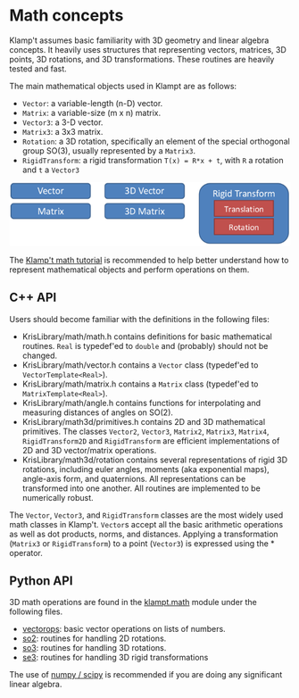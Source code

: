 # Math concepts

Klamp't assumes basic familiarity with 3D geometry and linear algebra concepts. It heavily uses structures that representing vectors, matrices, 3D points, 3D rotations, and 3D transformations. These routines are heavily tested and fast.

The main mathematical objects used in Klampt are as follows:
- `Vector`: a variable-length (n-D) vector.
- `Matrix`: a variable-size (m x n) matrix.
- `Vector3`: a 3-D vector.
- `Matrix3`: a 3x3 matrix.
- `Rotation`: a 3D rotation, specifically an element of the special orthogonal group SO(3), usually represented by a `Matrix3`.
- `RigidTransform`: a rigid transformation `T(x) = R*x + t`, with `R` a rotation and `t` a `Vector3`

![Illustration of concepts](images/concepts-math.png)

The [Klamp't math tutorial](http://motion.pratt.duke.edu/klampt/tutorial_math.html) is recommended to help better understand how to represent mathematical objects and perform operations on them.

## C++ API

Users should become familiar with the definitions in the following files:

- KrisLibrary/math/math.h contains definitions for basic mathematical routines.  `Real` is typedef'ed to `double` and (probably) should not be changed.
- KrisLibrary/math/vector.h contains a `Vector` class (typedef'ed to `VectorTemplate<Real>`).
- KrisLibrary/math/matrix.h contains a `Matrix` class (typedef'ed to `MatrixTemplate<Real>`).
- KrisLibrary/math/angle.h contains functions for interpolating and measuring distances of angles on SO(2).
- KrisLibrary/math3d/primitives.h contains 2D and 3D mathematical primitives. The classes `Vector2`, `Vector3`, `Matrix2`, `Matrix3`, `Matrix4`, `RigidTransform2D` and `RigidTransform` are efficient implementations of 2D and 3D vector/matrix operations.
- KrisLibrary/math3d/rotation contains several representations of rigid 3D rotations, including euler angles, moments (aka exponential maps), angle-axis form, and quaternions. All representations can be transformed into one another. All routines are implemented to be numerically robust.

The `Vector`, `Vector3`, and `RigidTransform` classes are the most widely used math classes in Klamp't. `Vector`s accept all the basic arithmetic operations as well as dot products, norms, and distances.  Applying a transformation (`Matrix3` or `RigidTransform`) to a point (`Vector3`) is expressed using the \* operator.

## Python API

3D math operations are found in the [klampt.math](http://motion.pratt.duke.edu/klampt/pyklampt_docs/namespaceklampt_1_1math.html) module under the following files.

- [vectorops](http://motion.pratt.duke.edu/klampt/pyklampt_docs/vectorops_8py.html): basic vector operations on lists of numbers.
- [so2](http://motion.pratt.duke.edu/klampt/pyklampt_docs/so2_8py.html): routines for handling 2D rotations.
- [so3](http://motion.pratt.duke.edu/klampt/pyklampt_docs/so3_8py.html): routines for handling 3D rotations.
- [se3](http://motion.pratt.duke.edu/klampt/pyklampt_docs/se3_8py.html): routines for handling 3D rigid transformations

The use of [numpy / scipy](http://numpy.org/) is recommended if you are doing any significant linear algebra.